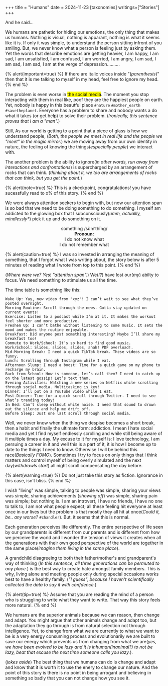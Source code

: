 +++
title = "Humans"
date = 2024-11-23
[taxonomies]
writings=["Stories"]
+++

And he said...

We humans are pathetic for hiding our emotions, the only thing that makes us humans.
Nothing is visual, nothing is apparant, nothing is what it seems like it is. 
If only it was simple, to understand the person sitting infront of you smiling. 
But, we never know what a person is feeling just by asking them. 
Yet the words that describe emotions are getting heavier,
I am happy, I am sad, I am unsatisfied, I am confused, I am worried, I am angry, I am sad, I am sad, I am sad, I am at the verge of depression.......... 

{% alert(important=true) %}
If there are italic voices inside "(*parenthesis*)" then that it is me talking to myself in my head, feel free to ignore my head. 
{% end %}

The problem is even worse in <mark>the social media</mark>. 
The moment you stop interacting with them in real like, poof they are the happiest people on earth. 
Yet, nobody is happy in this beautful place `#nature` `#mother_earth` `#savetheplanet`. 
Everyone has a problem to share and nobody wants a do what it takes (or get help) to solve their problem. 
(*Ironically, this sentence proves that I am a "man".*) 

Still, As our world is getting to a point that a piece of glass is how we understand people, 
(*Both, the people we meet in real life and the people we "meet" in the magic mirror.*) 
we are moving away from our own identity in nature, the feeling of knowing the things(*especially people*) we interact with. 

The another problem is the ability to ignore(*in other words, run away from interactions and confrontations*)
is supercharged by an arrangement of rocks that can think. 
(*thinking about it, we too are arrangements of rocks that can think, but you get the point.*)

{% alert(note=true) %}
This is a ckeckpoint, congratulations! you have sucessfully read to x% of this story.
{% end %}

We were always attention seekers to begin with,
but now our attention span is so bad that we need to be doing something to do something.
I myself am addicted to the glowing box that I subconsciously(*umm, actuallly, mindlessly\**) pick it up 
and do something on it. 

<center>

something /sŭm′thĭng/   
**Pronoun:**  
I do not know what   
I do not remember what 
</center>

{% alert(caution=true) %}
I was so invested in arranging the meaning of something, that I forgot what I was writing about,
the story below is after 5 minutes of reading what I wrote from top to this point.
{% end %}

(*Where were we? Yes! "attention span".*) We(*I?*) have lost our(*my*) abilty to focus.
We need something to stimulate us all the time. 

The time table is something like this:

```
Wake Up: Yay, new video from "xyz"! I can’t wait to see what they’ve posted overnight.
Morning Routine: Scroll through the news. Gotta stay updated on current events!
Exercise: Listen to a podcast while I’m at it. It makes the workout feel shorter and more productive.
Freshen Up: I can’t bathe without listening to some music. It sets the mood and makes the routine enjoyable.
Breakfast: Did anyone post something interesting? Maybe I’ll share my breakfast too!
Commute to Work/School: It’s so hard to find good music.
Work/School: Slides, slides, slides, ahah! PDF overload!.
Mid-Morning Break: I need a quick TikTok break. These videos are so funny.
Lunch: Scrolling through Instagram while I eat.
Afternoon Slump: I need a boost! Time for a quick game on my phone to recharge my brain.
Back from School: How is someone, let’s call them? I need to catch up on the latest gossip! Let’s text them.
Evening Activities: Watching a new series on Netflix while scrolling through social media. Multitasking is key!
Dinner: I’ll put on a YouTube video while I eat.
Post-Dinner: Time for a quick scroll through Twitter. I need to see what’s trending today!
In Bed: Can’t sleep without white noise. I need that sound to drown out the silence and help me drift off.
Before Sleep: Just one last scroll through social media.
```

Well, we never know when the thing we despise becomes a short break, then a habit and finally the ultimate form: addiction. 
I mean I hate social media and yet I find myself endlessly scrolling and while still being aware of it multiple times a day.
My excuse to it for myself is: I love technology, I am persuing a career in it and well this is a part of it, it is how I become 
up to date to the things I need to know. Otherwise I will be behind this race(*Basically FOMO*). Sometimes I try to focus on 
only things that I think matters and control myself of being overly simulated and the next day(*withdrawls start*) all night scroll compensating 
the day before.

{% alert(warning=true) %}
Do not just take this story as fiction. Ignorance in this case, isn't bliss.
{% end %}

I wish "living" was simple, talking to people was simple, sharing your views was simple, sharing achievements (*showing off*) was simple, sharing pain was simple; but nothing is.
I am an introvert, I have no friends, I have no one to talk to, I am not what people expect; all these feeling hit everyone at least once 
in our lives but the problem is that mostly they all hit at once(*Could it, be.. any worse?* `#chandler`).
But, it seems that this is normal.

Each generation perceives life differently. The entire perspective of life seen by our grandparents is different from our parents and is different from how we perceive the world and I wonder the tension of views it creates when all the generations with their own good perspective of the world are together in the same place(*imagine them living in the same place*). 

A grandchild disagreeing to both their father/mother's and grandparent's way of thinking (*In this sentence, all three generations can be permuted to any place.*) is the best way to create hate amongst family members. This is why, living alone and meeting people only during special occasions works best to have a healthy family. (*"I guess", because I haven't scientifically collected the data to say it with confdence.*)

{% alert(tip=true) %}
Assume that you are reading the mind of a person who is struggling to write what they want to write. That way this story feels more natural.
{% end %}

We humans are the superior animals because we can reason, then change and adapt. You might argue that other animals change and adapt too, but the adaptation they go through is from natural selection not through intelligence. Yet, to change from what we are currently to what we want to be is a very energy consuming process and evolutionarily we are built to save our energy which prevents us from changing from what we are(*yes, we have been evolved to be lazy and it is inhuman(inanimal?) to not be lazy, beat that excuse the next time someone calls you lazy.*). 

(*jokes aside*) The best thing that we humans can do is change and adapt and know that it is worth it to use the enery to change our nature. And the point of this story is there is no point
<span class="spoiler">in being arrogant and believing in something so badly that you can not change how you see it</span>.
